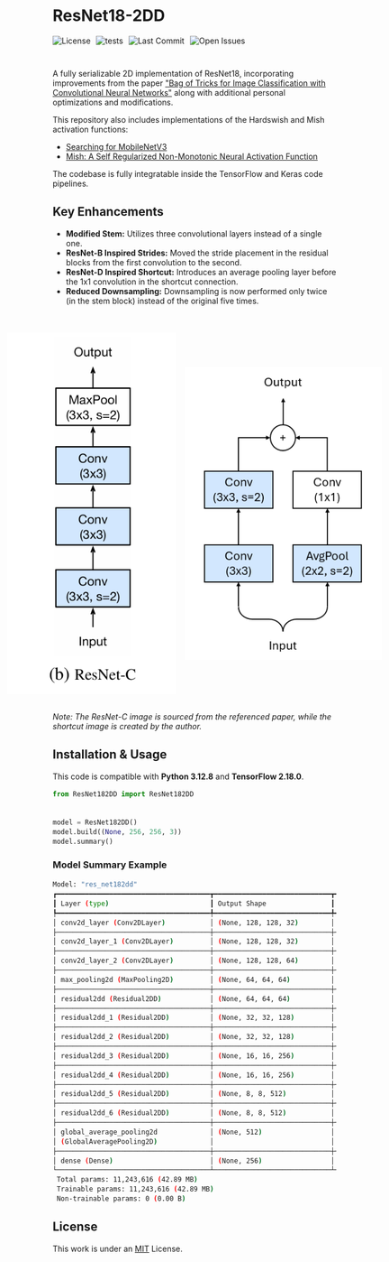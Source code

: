 # ResNet18-2DD
<div style="display: flex; gap: 10px; flex-wrap: wrap; margin-bottom: 10px;">
    <img src="https://img.shields.io/github/license/AliKHaliliT/ResNet18-2DD" alt="License">
    <img src="https://github.com/AliKHaliliT/ResNet18-2DD/actions/workflows/tests.yml/badge.svg" alt="tests">
    <img src="https://img.shields.io/github/last-commit/AliKHaliliT/ResNet18-2DD" alt="Last Commit">
    <img src="https://img.shields.io/github/issues/AliKHaliliT/ResNet18-2DD" alt="Open Issues">
</div>
<br/>

A fully serializable 2D implementation of ResNet18, incorporating improvements from the paper ["Bag of Tricks for Image Classification with Convolutional Neural Networks"](https://arxiv.org/abs/1812.01187) along with additional personal optimizations and modifications.

This repository also includes implementations of the Hardswish and Mish activation functions:

- [Searching for MobileNetV3](https://arxiv.org/abs/1905.02244)
- [Mish: A Self Regularized Non-Monotonic Neural Activation Function](https://arxiv.org/abs/1908.08681)

The codebase is fully integratable inside the TensorFlow and Keras code pipelines.

## Key Enhancements
- **Modified Stem:** Utilizes three convolutional layers instead of a single one.
- **ResNet-B Inspired Strides:** Moved the stride placement in the residual blocks from the first convolution to the second.
- **ResNet-D Inspired Shortcut:** Introduces an average pooling layer before the 1x1 convolution in the shortcut connection.
- **Reduced Downsampling:** Downsampling is now performed only twice (in the stem block) instead of the original five times.

<br/>
<br/>
<div align="center" style="display: flex; justify-content: center; align-items: center;">
    <img src="util_resources/readme/resnet_c.png" alt="ResNet-C image from the paper" style="width:300px; height:auto; margin-right: 16px;">
    <img src="util_resources/readme/shortcut.png" alt="Shortcut image by author" style="width:350px; height:auto;">
</div>
<br/>

*Note: The ResNet-C image is sourced from the referenced paper, while the shortcut image is created by the author.*

## Installation & Usage
This code is compatible with **Python 3.12.8** and **TensorFlow 2.18.0**.

```python
from ResNet182DD import ResNet182DD


model = ResNet182DD()
model.build((None, 256, 256, 3))
model.summary()
```

### Model Summary Example
```bash
Model: "res_net182dd"
┏━━━━━━━━━━━━━━━━━━━━━━━━━━━━━━━━━━━━━━┳━━━━━━━━━━━━━━━━━━━━━━━━━━━━━┳━━━━━━━━━━━━━━━━━┓
┃ Layer (type)                         ┃ Output Shape                ┃         Param # ┃
┡━━━━━━━━━━━━━━━━━━━━━━━━━━━━━━━━━━━━━━╇━━━━━━━━━━━━━━━━━━━━━━━━━━━━━╇━━━━━━━━━━━━━━━━━┩
│ conv2d_layer (Conv2DLayer)           │ (None, 128, 128, 32)        │             864 │
├──────────────────────────────────────┼─────────────────────────────┼─────────────────┤
│ conv2d_layer_1 (Conv2DLayer)         │ (None, 128, 128, 32)        │           9,216 │
├──────────────────────────────────────┼─────────────────────────────┼─────────────────┤
│ conv2d_layer_2 (Conv2DLayer)         │ (None, 128, 128, 64)        │          18,432 │
├──────────────────────────────────────┼─────────────────────────────┼─────────────────┤
│ max_pooling2d (MaxPooling2D)         │ (None, 64, 64, 64)          │               0 │
├──────────────────────────────────────┼─────────────────────────────┼─────────────────┤
│ residual2dd (Residual2DD)            │ (None, 64, 64, 64)          │          73,728 │
├──────────────────────────────────────┼─────────────────────────────┼─────────────────┤
│ residual2dd_1 (Residual2DD)          │ (None, 32, 32, 128)         │         229,376 │
├──────────────────────────────────────┼─────────────────────────────┼─────────────────┤
│ residual2dd_2 (Residual2DD)          │ (None, 32, 32, 128)         │         294,912 │
├──────────────────────────────────────┼─────────────────────────────┼─────────────────┤
│ residual2dd_3 (Residual2DD)          │ (None, 16, 16, 256)         │         917,504 │
├──────────────────────────────────────┼─────────────────────────────┼─────────────────┤
│ residual2dd_4 (Residual2DD)          │ (None, 16, 16, 256)         │       1,179,648 │
├──────────────────────────────────────┼─────────────────────────────┼─────────────────┤
│ residual2dd_5 (Residual2DD)          │ (None, 8, 8, 512)           │       3,670,016 │
├──────────────────────────────────────┼─────────────────────────────┼─────────────────┤
│ residual2dd_6 (Residual2DD)          │ (None, 8, 8, 512)           │       4,718,592 │
├──────────────────────────────────────┼─────────────────────────────┼─────────────────┤
│ global_average_pooling2d             │ (None, 512)                 │               0 │
│ (GlobalAveragePooling2D)             │                             │                 │
├──────────────────────────────────────┼─────────────────────────────┼─────────────────┤
│ dense (Dense)                        │ (None, 256)                 │         131,328 │
└──────────────────────────────────────┴─────────────────────────────┴─────────────────┘
 Total params: 11,243,616 (42.89 MB)
 Trainable params: 11,243,616 (42.89 MB)
 Non-trainable params: 0 (0.00 B)
```

## License
This work is under an [MIT](https://choosealicense.com/licenses/mit/) License.